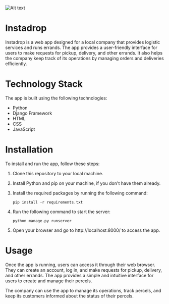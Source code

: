 ![Alt text](https://niyiblack.files.wordpress.com/2023/03/instadrop-.jpg?resize=438%2C438)
# Instadrop
Instadrop is a web app designed for a local company that provides logistic services and runs errands. The app provides a user-friendly interface for users to make requests for pickup, delivery, and other errands. It also helps the company keep track of its operations by managing orders and deliveries efficiently.
# Technology Stack
The app is built using the following technologies:

* Python
* Django Framework
* HTML
* CSS
* JavaScript
# Installation
To install and run the app, follow these steps:

1. Clone this repository to your local machine.
2. Install Python and pip on your machine, if you don't have them already.
3. Install the required packages by running the following command:

   `pip install -r requirements.txt`
  
4. Run the following command to start the server:

   `python manage.py runserver`
  
5. Open your browser and go to http://localhost:8000/ to access the app.
# Usage
Once the app is running, users can access it through their web browser. They can create an account, log in, and make requests for pickup, delivery, and other errands. The app provides a simple and intuitive interface for users to create and manage their percels.

The company can use the app to manage its operations, track percels, and keep its customers informed about the status of their percels.
